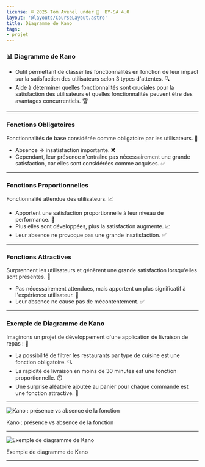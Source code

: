 ```yaml
---
license: © 2025 Tom Avenel under 󰵫  BY-SA 4.0
layout: '@layouts/CourseLayout.astro'
title: Diagramme de Kano
tags:
- projet
---
```


### 📊 Diagramme de Kano

- Outil permettant de classer les fonctionnalités en fonction de leur impact sur la satisfaction des utilisateurs selon 3 types d'attentes. 🔍
- Aide à déterminer quelles fonctionnalités sont cruciales pour la satisfaction des utilisateurs et quelles fonctionnalités peuvent être des avantages concurrentiels. 🏆

---

### Fonctions Obligatoires

Fonctionnalités de base considérée comme obligatoire par les utilisateurs. 🔧

- Absence => insatisfaction importante. ❌
- Cependant, leur présence n'entraîne pas nécessairement une grande satisfaction, car elles sont considérées comme acquises. ✅

---

### Fonctions Proportionnelles

Fonctionnalité attendue des utilisateurs. 📈

- Apportent une satisfaction proportionnelle à leur niveau de performance. 🌟
- Plus elles sont développées, plus la satisfaction augmente. 📈
- Leur absence ne provoque pas une grande insatisfaction. ✅

---

### Fonctions Attractives

Surprennent les utilisateurs et génèrent une grande satisfaction lorsqu'elles sont présentes. 🎁

- Pas nécessairement attendues, mais apportent un plus significatif à l'expérience utilisateur. 🌟
- Leur absence ne cause pas de mécontentement. ✅

---

### Exemple de Diagramme de Kano

Imaginons un projet de développement d'une application de livraison de repas : 🍔

- La possibilité de filtrer les restaurants par type de cuisine est une fonction obligatoire. 🔍
- La rapidité de livraison en moins de 30 minutes est une fonction proportionnelle. ⏱️
- Une surprise aléatoire ajoutée au panier pour chaque commande est une fonction attractive. 🎁

---

![Kano : présence vs absence de la fonction](@assets/projet/kano-1.jpg)

<div class="caption">Kano : présence vs absence de la fonction</div>

---

![Exemple de diagramme de Kano](@assets/projet/kano-2.jpg)

<div class="caption">Exemple de diagramme de Kano</div>

---

